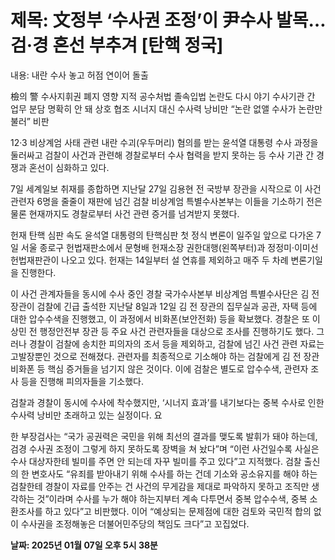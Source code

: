 # **제목: 文정부 ‘수사권 조정’이 尹수사 발목… 검·경 혼선 부추겨 [탄핵 정국]**

  내용: 내란 수사 놓고 허점 연이어 돌출

檢의 警 수사지휘권 폐지 영향 지적 공수처법 졸속입법 논란도 다시 야기 수사기관 간 업무 분담 명확히 안 돼 상호 협조 시너지 대신 수사력 낭비만 “논란 없앨 수사가 논란만 불러” 비판

12·3 비상계엄 사태 관련 내란 수괴(우두머리) 혐의를 받는 윤석열 대통령 수사 과정을 둘러싸고 검찰이 사건과 관련해 경찰로부터 수사 협력을 받지 못하는 등 수사 기관 간 경쟁과 혼선이 심화하고 있다.

7일 세계일보 취재를 종합하면 지난달 27일 김용현 전 국방부 장관을 시작으로 이 사건 관련자 6명을 줄줄이 재판에 넘긴 검찰 비상계엄 특별수사본부는 이들을 기소하기 전은 물론 현재까지도 경찰로부터 사건 관련 증거를 넘겨받지 못했다.

헌재 탄핵 심판 속도 윤석열 대통령의 탄핵심판 첫 정식 변론이 일주일 앞으로 다가온 7일 서울 종로구 헌법재판소에서 문형배 헌재소장 권한대행(왼쪽부터)과 정정미·이미선 헌법재판관이 나오고 있다. 헌재는 14일부터 설 연휴를 제외하고 매주 두 차례 변론기일을 진행한다.

이 사건 관계자들을 동시에 수사 중인 경찰 국가수사본부 비상계엄 특별수사단은 김 전 장관이 검찰에 긴급 출석한 지난달 8일과 12일 김 전 장관의 집무실과 공관, 자택 등에 대한 압수수색을 진행했고, 이 과정에서 비화폰(보안전화) 등을 확보했다. 경찰은 또 이상민 전 행정안전부 장관 등 주요 사건 관련자들을 대상으로 조사를 진행하기도 했다. 그러나 경찰이 검찰에 송치한 피의자의 조서 등을 제외하고, 검찰에 넘긴 사건 관련 자료는 고발장뿐인 것으로 전해졌다. 관련자를 최종적으로 기소해야 하는 검찰에게 김 전 장관 비화폰 등 핵심 증거들을 넘기지 않은 것이다. 이에 검찰은 별도로 압수수색, 관련자 조사 등을 진행해 피의자들을 기소했다.

검찰과 경찰이 동시에 수사에 착수했지만, ‘시너지 효과’를 내기보다는 중복 수사로 인한 수사력 낭비만 초래하고 있는 실정이다. 요

한 부장검사는 “국가 공권력은 국민을 위해 최선의 결과를 맺도록 발휘가 돼야 하는데, 검경 수사권 조정이 그렇게 하지 못하도록 장벽을 쳐 놨다”며 “이런 사건일수록 사실은 수사 대상자한테 빌미를 주면 안 되는데 자꾸 빌미를 주고 있다”고 지적했다. 검찰 출신의 한 변호사도 “유죄를 받아내기 위해 수사를 하는 건데 기소와 공소유지를 해야 하는 검찰한테 경찰이 자료를 안주는 건 사건의 무게감을 제대로 파악하지 못하고 조직만 생각하는 것”이라며 수사를 누가 해야 하는지부터 계속 다투면서 중복 압수수색, 중복 소환조사를 하고 있다”고 비판했다. 이어 “예상되는 문제점에 대한 검토와 국민적 합의 없이 수사권을 조정해놓은 더불어민주당의 책임도 크다”고 꼬집었다.

  **날짜: 2025년 01월 07일 오후 5시 38분**